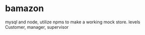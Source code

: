 # bamazon
mysql and node, utilize npms to make a working mock store. levels Customer, manager, supervisor
